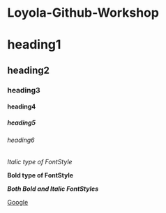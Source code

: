 # Loyola-Github-Workshop
# heading1
## heading2
### heading3
#### heading4
##### heading5
###### heading6
*Italic type of FontStyle*

**Bold type of FontStyle**

***Both Bold and Italic FontStyles***

[Google](https://google.com/)
